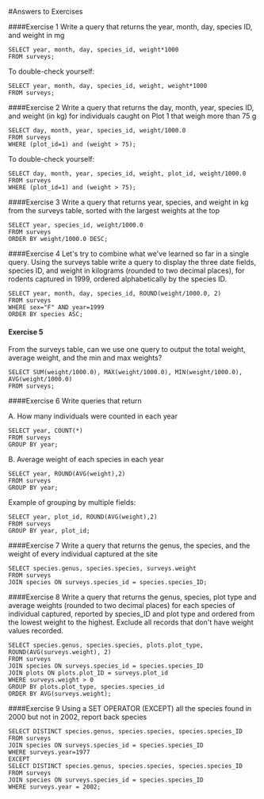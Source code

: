 #Answers to Exercises

####Exercise 1
Write a query that returns the year, month, day, species ID, and weight in mg

```
SELECT year, month, day, species_id, weight*1000 
FROM surveys;
```

To double-check yourself:

```
SELECT year, month, day, species_id, weight, weight*1000 
FROM surveys;
```

####Exercise 2
Write a query that returns the day, month, year, species ID, and weight (in kg) for individuals caught on Plot 1 that weigh more than 75 g

```
SELECT day, month, year, species_id, weight/1000.0 
FROM surveys 
WHERE (plot_id=1) and (weight > 75);
```

To double-check yourself:

```
SELECT day, month, year, species_id, weight, plot_id, weight/1000.0 
FROM surveys 
WHERE (plot_id=1) and (weight > 75);
```

####Exercise 3
Write a query that returns year, species, and weight in kg from the surveys table, sorted with the largest weights at the top

```
SELECT year, species_id, weight/1000.0
FROM surveys
ORDER BY weight/1000.0 DESC;
```

####Exercise 4
Let's try to combine what we've learned so far in a single query. Using the surveys table write a query to display the three date fields, species ID, and weight in kilograms (rounded to two decimal places), for rodents captured in 1999, ordered alphabetically by the species ID.

```
SELECT year, month, day, species_id, ROUND(weight/1000.0, 2)
FROM surveys
WHERE sex="F" AND year=1999
ORDER BY species ASC;
```

#### Exercise 5
From the surveys table, can we use one query to output the total weight, average weight, and the min and max weights? 

```
SELECT SUM(weight/1000.0), MAX(weight/1000.0), MIN(weight/1000.0), AVG(weight/1000.0)
FROM surveys;
```

####Exercise 6
Write queries that return

A. How many individuals were counted in each year

```
SELECT year, COUNT(*)
FROM surveys
GROUP BY year;
```

B. Average weight of each species in each year

```
SELECT year, ROUND(AVG(weight),2)
FROM surveys
GROUP BY year;
```

Example of grouping by multiple fields: 
```
SELECT year, plot_id, ROUND(AVG(weight),2)
FROM surveys
GROUP BY year, plot_id;
```

####Exercise 7
Write a query that returns the genus, the species, and the weight of every individual captured at the site

```
SELECT species.genus, species.species, surveys.weight
FROM surveys
JOIN species ON surveys.species_id = species.species_ID;
```

####Exercise 8
Write a query that returns the genus, species, plot type and average weights (rounded to two decimal places) for each species of individual captured, reported by species_ID and plot type and ordered from the lowest weight to the highest. Exclude all records that don't have weight values recorded.

```
SELECT species.genus, species.species, plots.plot_type, ROUND(AVG(surveys.weight), 2)
FROM surveys
JOIN species ON surveys.species_id = species.species_ID
JOIN plots ON plots.plot_ID = surveys.plot_id
WHERE surveys.weight > 0
GROUP BY plots.plot_type, species.species_id
ORDER BY AVG(surveys.weight);
```

####Exercise 9
Using a SET OPERATOR (EXCEPT) all the species found in 2000 but not in 2002, report back species

```
SELECT DISTINCT species.genus, species.species, species.species_ID
FROM surveys
JOIN species ON surveys.species_id = species.species_ID
WHERE surveys.year=1977
EXCEPT
SELECT DISTINCT species.genus, species.species, species.species_ID
FROM surveys
JOIN species ON surveys.species_id = species.species_ID
WHERE surveys.year = 2002;
```
